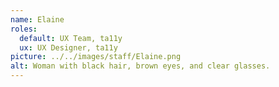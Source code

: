 ```yaml
---
name: Elaine
roles:
  default: UX Team, ta11y
  ux: UX Designer, ta11y
picture: ../../images/staff/Elaine.png
alt: Woman with black hair, brown eyes, and clear glasses.
---
```


